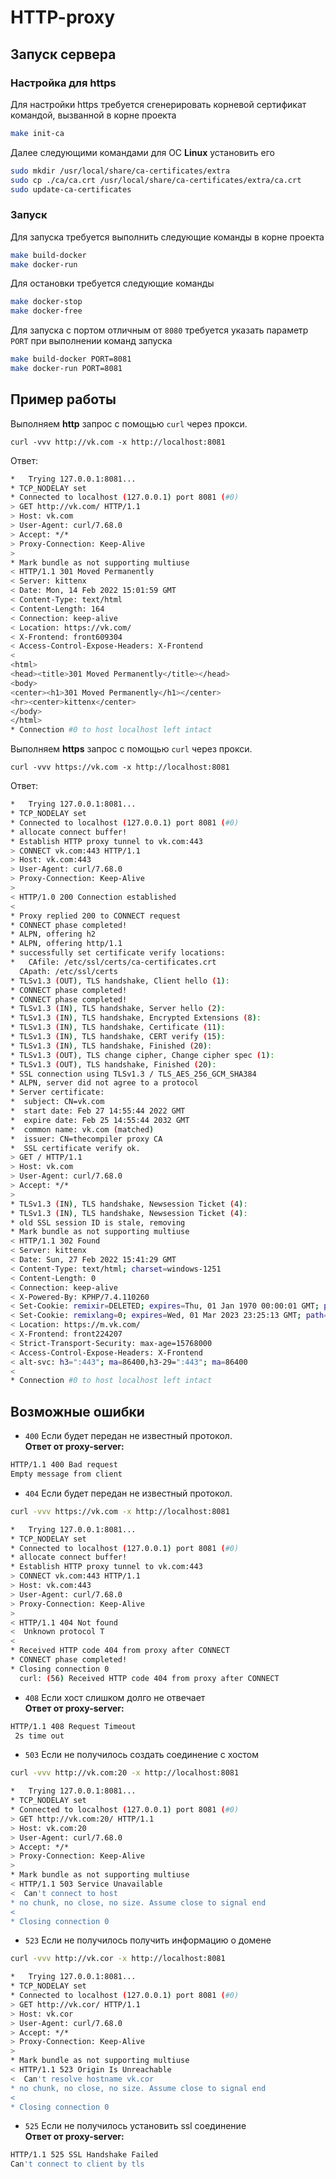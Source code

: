 # HTTP-proxy

## Запуск сервера

### Настройка для https

Для настройки https требуется сгенерировать корневой сертификат командой, вызванной в корне проекта
```bash
make init-ca
```

Далее следующими командами для ОС **Linux** установить его
```bash
sudo mkdir /usr/local/share/ca-certificates/extra
sudo cp ./ca/ca.crt /usr/local/share/ca-certificates/extra/ca.crt
sudo update-ca-certificates
```

### Запуск

Для запуска требуется выполнить следующие команды в корне проекта
```bash
make build-docker
make docker-run
```

Для остановки требуется следующие команды
```bash
make docker-stop
make docker-free
```

Для запуска с портом отличным от `8080` требуется указать параметр `PORT` при выполнении команд запуска
```bash
make build-docker PORT=8081
make docker-run PORT=8081
```


## Пример работы
Выполняем **http** запрос с помощью `curl` через прокси.
```text
curl -vvv http://vk.com -x http://localhost:8081     
```
Ответ:
```bash
*   Trying 127.0.0.1:8081...
* TCP_NODELAY set
* Connected to localhost (127.0.0.1) port 8081 (#0)
> GET http://vk.com/ HTTP/1.1
> Host: vk.com
> User-Agent: curl/7.68.0
> Accept: */*
> Proxy-Connection: Keep-Alive
> 
* Mark bundle as not supporting multiuse
< HTTP/1.1 301 Moved Permanently
< Server: kittenx
< Date: Mon, 14 Feb 2022 15:01:59 GMT
< Content-Type: text/html
< Content-Length: 164
< Connection: keep-alive
< Location: https://vk.com/
< X-Frontend: front609304
< Access-Control-Expose-Headers: X-Frontend
< 
<html>
<head><title>301 Moved Permanently</title></head>
<body>
<center><h1>301 Moved Permanently</h1></center>
<hr><center>kittenx</center>
</body>
</html>
* Connection #0 to host localhost left intact
```

Выполняем **https** запрос с помощью `curl` через прокси.
```text
curl -vvv https://vk.com -x http://localhost:8081     
```
Ответ:
```bash
*   Trying 127.0.0.1:8081...
* TCP_NODELAY set
* Connected to localhost (127.0.0.1) port 8081 (#0)
* allocate connect buffer!
* Establish HTTP proxy tunnel to vk.com:443
> CONNECT vk.com:443 HTTP/1.1
> Host: vk.com:443
> User-Agent: curl/7.68.0
> Proxy-Connection: Keep-Alive
> 
< HTTP/1.0 200 Connection established
< 
* Proxy replied 200 to CONNECT request
* CONNECT phase completed!
* ALPN, offering h2
* ALPN, offering http/1.1
* successfully set certificate verify locations:
*   CAfile: /etc/ssl/certs/ca-certificates.crt
  CApath: /etc/ssl/certs
* TLSv1.3 (OUT), TLS handshake, Client hello (1):
* CONNECT phase completed!
* CONNECT phase completed!
* TLSv1.3 (IN), TLS handshake, Server hello (2):
* TLSv1.3 (IN), TLS handshake, Encrypted Extensions (8):
* TLSv1.3 (IN), TLS handshake, Certificate (11):
* TLSv1.3 (IN), TLS handshake, CERT verify (15):
* TLSv1.3 (IN), TLS handshake, Finished (20):
* TLSv1.3 (OUT), TLS change cipher, Change cipher spec (1):
* TLSv1.3 (OUT), TLS handshake, Finished (20):
* SSL connection using TLSv1.3 / TLS_AES_256_GCM_SHA384
* ALPN, server did not agree to a protocol
* Server certificate:
*  subject: CN=vk.com
*  start date: Feb 27 14:55:44 2022 GMT
*  expire date: Feb 25 14:55:44 2032 GMT
*  common name: vk.com (matched)
*  issuer: CN=thecompiler proxy CA
*  SSL certificate verify ok.
> GET / HTTP/1.1
> Host: vk.com
> User-Agent: curl/7.68.0
> Accept: */*
> 
* TLSv1.3 (IN), TLS handshake, Newsession Ticket (4):
* TLSv1.3 (IN), TLS handshake, Newsession Ticket (4):
* old SSL session ID is stale, removing
* Mark bundle as not supporting multiuse
< HTTP/1.1 302 Found
< Server: kittenx
< Date: Sun, 27 Feb 2022 15:41:29 GMT
< Content-Type: text/html; charset=windows-1251
< Content-Length: 0
< Connection: keep-alive
< X-Powered-By: KPHP/7.4.110260
< Set-Cookie: remixir=DELETED; expires=Thu, 01 Jan 1970 00:00:01 GMT; path=/; domain=.vk.com; secure; HttpOnly
< Set-Cookie: remixlang=0; expires=Wed, 01 Mar 2023 23:25:13 GMT; path=/; domain=.vk.com
< Location: https://m.vk.com/
< X-Frontend: front224207
< Strict-Transport-Security: max-age=15768000
< Access-Control-Expose-Headers: X-Frontend
< alt-svc: h3=":443"; ma=86400,h3-29=":443"; ma=86400
< 
* Connection #0 to host localhost left intact
```

## Возможные ошибки
* `400` Если будет передан не известный протокол.
<br>**Ответ от proxy-server:**
```bash
HTTP/1.1 400 Bad request
Empty message from client
```

* `404` Если будет передан не известный протокол.
```bash
curl -vvv https://vk.com -x http://localhost:8081

*   Trying 127.0.0.1:8081...
* TCP_NODELAY set
* Connected to localhost (127.0.0.1) port 8081 (#0)
* allocate connect buffer!
* Establish HTTP proxy tunnel to vk.com:443
> CONNECT vk.com:443 HTTP/1.1
> Host: vk.com:443
> User-Agent: curl/7.68.0
> Proxy-Connection: Keep-Alive
>
< HTTP/1.1 404 Not found
<  Unknown protocol T
<
* Received HTTP code 404 from proxy after CONNECT
* CONNECT phase completed!
* Closing connection 0
  curl: (56) Received HTTP code 404 from proxy after CONNECT
```
* `408` Если хост слишком долго не отвечает
  <br>**Ответ от proxy-server:**
```bash
HTTP/1.1 408 Request Timeout  
 2s time out 
```
* `503` Если не получилось создать соединение с хостом
```bash
curl -vvv http://vk.com:20 -x http://localhost:8081     

*   Trying 127.0.0.1:8081...
* TCP_NODELAY set
* Connected to localhost (127.0.0.1) port 8081 (#0)
> GET http://vk.com:20/ HTTP/1.1
> Host: vk.com:20
> User-Agent: curl/7.68.0
> Accept: */*
> Proxy-Connection: Keep-Alive
> 
* Mark bundle as not supporting multiuse
< HTTP/1.1 503 Service Unavailable 
<  Can't connect to host 
* no chunk, no close, no size. Assume close to signal end
< 
* Closing connection 0
```
* `523` Если не получилось получить информацию о домене
```bash
curl -vvv http://vk.cor -x http://localhost:8081 

*   Trying 127.0.0.1:8081...
* TCP_NODELAY set
* Connected to localhost (127.0.0.1) port 8081 (#0)
> GET http://vk.cor/ HTTP/1.1
> Host: vk.cor
> User-Agent: curl/7.68.0
> Accept: */*
> Proxy-Connection: Keep-Alive
> 
* Mark bundle as not supporting multiuse
< HTTP/1.1 523 Origin Is Unreachable 
<  Can't resolve hostname vk.cor
* no chunk, no close, no size. Assume close to signal end
< 
* Closing connection 0
```
* `525` Если не получилось установить ssl соединение
  <br>**Ответ от proxy-server:**
```bash
HTTP/1.1 525 SSL Handshake Failed
Can't connect to client by tls 
```


